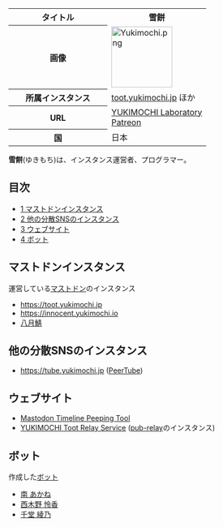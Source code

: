 <div>

<table>
<colgroup>
<col style="width: 50%" />
<col style="width: 50%" />
</colgroup>
<tbody>
<tr class="header">
<th>タイトル</th>
<th><strong>雪餅</strong></th>
</tr>

<tr class="odd">
<th>画像</th>
<td><a href="/%E3%83%95%E3%82%A1%E3%82%A4%E3%83%AB:Yukimochi.png"><img src="/images/5/50/Yukimochi.png" width="120" height="120" alt="Yukimochi.png" /></a></td>
</tr>
<tr class="even">
<th scope="row">所属インスタンス</th>
<td><a href="https://toot.yukimochi.jp" rel="nofollow">toot.yukimochi.jp</a> ほか</td>
</tr>
<tr class="odd">
<th scope="row">URL</th>
<td><a href="https://lab.yukimochi.jp" rel="nofollow">YUKIMOCHI Laboratory</a><br />
<a href="https://www.patreon.com/yukimochi" rel="nofollow">Patreon</a></td>
</tr>
<tr class="even">
<th scope="row">国</th>
<td>日本</td>
</tr>
</tbody>
</table>

  
**雪餅**(ゆきもち)は、インスタンス運営者、プログラマー。

<div>

<div lang="ja" dir="ltr">

## 目次

</div>

-   [1 マストドンインスタンス](#.E3.83.9E.E3.82.B9.E3.83.88.E3.83.89.E3.83.B3.E3.82.A4.E3.83.B3.E3.82.B9.E3.82.BF.E3.83.B3.E3.82.B9)
-   [2 他の分散SNSのインスタンス](#.E4.BB.96.E3.81.AE.E5.88.86.E6.95.A3SNS.E3.81.AE.E3.82.A4.E3.83.B3.E3.82.B9.E3.82.BF.E3.83.B3.E3.82.B9)
-   [3 ウェブサイト](#.E3.82.A6.E3.82.A7.E3.83.96.E3.82.B5.E3.82.A4.E3.83.88)
-   [4 ボット](#.E3.83.9C.E3.83.83.E3.83.88)

</div>

## マストドンインスタンス

運営している[マストドン](/Mastodon "Mastodon")のインスタンス

-   <a href="https://toot.yukimochi.jp" rel="nofollow">https://toot.yukimochi.jp</a>
-   <a href="https://innocent.yukimochi.io" rel="nofollow">https://innocent.yukimochi.io</a>
-   <a href="https://august-don.site" rel="nofollow">八月鯖</a>

## 他の分散SNSのインスタンス

-   <a href="https://tube.yukimochi.jp" rel="nofollow">https://tube.yukimochi.jp</a> ([PeerTube](/PeerTube "PeerTube"))

## ウェブサイト

-   [Mastodon Timeline Peeping Tool](/Mastodon_Timeline_Peeping_Tool "Mastodon Timeline Peeping Tool")
-   <a href="https://relay.toot.yukimochi.jp/" rel="nofollow">YUKIMOCHI Toot Relay Service</a> ([pub-relay](/Pub-relay "Pub-relay")のインスタンス)

## ボット

作成した[ボット](/Bot "Bot")

-   <a href="https://toot.yukimochi.jp/@Akane" rel="nofollow">南 あかね</a>
-   <a href="https://toot.yukimochi.jp/@Reika" rel="nofollow">西木野 怜香</a>
-   <a href="https://toot.yukimochi.jp/@Ayano" rel="nofollow">千堂 綾乃</a>

</div>
